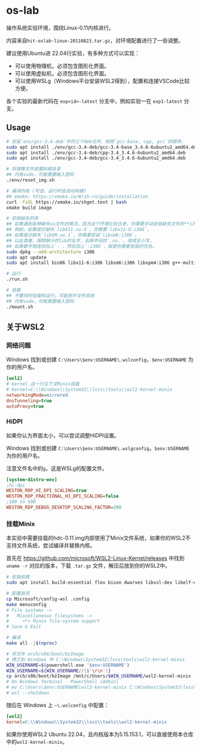 # os-lab

操作系统实验环境，围绕Linux-0.11内核进行。

内容来自`hit-oslab-linux-20110823.tar.gz`，对环境配置进行了一些调整。

建议使用Ubuntu进 22.04行实验，有多种方式可以实现：

- 可以使用物理机，必须包含图形化界面。
- 可以使用虚拟机，必须包含图形化界面。
- 可以使用WSLg（Windows平台安装WSL2得到），配置和连接VSCode比较方便。

各个实验的最新代码在 `exp<id>-latest` 分支中，例如实验一在 `exp1-latest` 分支。

## Usage

```sh
# 安装`env/gcc-3.4-deb`中的三个deb文件，按照`gcc-base, cpp, gcc`的顺序。
sudo apt install ./env/gcc-3.4-deb/gcc-3.4-base_3.4.6-6ubuntu2_amd64.deb
sudo apt install ./env/gcc-3.4-deb/cpp-3.4_3.4.6-6ubuntu2_amd64.deb
sudo apt install ./env/gcc-3.4-deb/gcc-3.4_3.4.6-6ubuntu2_amd64.deb

# 将镜像文件放置到根目录
## 内有sudo，可能需要输入密码
./env/reset_img.sh

# 编译内核 (可选，运行时会自动构建)
## xmake: https://xmake.io/#/zh-cn/guide/installation
curl -fsSL https://xmake.io/shget.text | bash
xmake build image

# 安装缺失的库
## 如果遇到各种缺失so文件的情况，因为这个环境比较古老，你需要手动安装缺失文件的**i386版本**。
## 例如，如果提示缺失`libX11.so.6`，你需要`libx11-6:i386`，
## 如果提示缺失`libSM.so.1`，你需要安装`libsm6:i386`。
## 以此类推，按照缺少的lib的名字，去掉中间的`.so.`，改成全小写，
## 如果数字相连则加上`-`，然后加上`:i386`，就是你需要安装的包名。
sudo dpkg --add-architecture i386
sudo apt update
sudo apt install bin86 libx11-6:i386 libsm6:i386 libxpm4:i386 g++-multilib

# 运行
./run.sh

# 挂载
## 不要同时挂载和运行，可能损坏文件系统
## 内有sudo，可能需要输入密码
./mount.sh
```

## 关于WSL2

### 网络问题

Windows 找到或创建 `C:\Users\$env:USERNAME\.wslconfig`，`$env:USERNAME` 为你的用户名。

```ini
[wsl2]
# kernel 这一行见下文Minix挂载
# kernel=C:\\Windows\\System32\\lxss\\tools\\wsl2-kernel-minix
networkingMode=mirrored
dnsTunneling=true
autoProxy=true
```

### HiDPI

如果你认为界面太小，可以尝试调整HiDPI设置。

Windows 找到或创建 `C:\Users\$env:USERNAME\.wslgconfig`，`$env:USERNAME` 为你的用户名。

注意文件名中的`g`，这是WSLg的配置文件。

```ini
[system-distro-env]
;hi-dpi
WESTON_RDP_HI_DPI_SCALING=true
WESTON_RDP_FRACTIONAL_HI_DPI_SCALING=false
;100 to 500
WESTON_RDP_DEBUG_DESKTOP_SCALING_FACTOR=200
```

### 挂载Minix

本实验中需要挂载的hdc-0.11.img内部使用了Minix文件系统，如果你的WSL2不支持文件系统，尝试编译并替换内核。

首先在 <https://github.com/microsoft/WSL2-Linux-Kernel/releases> 中找到 `uname -r` 对应的版本，下载 `.tar.gz` 文件，解压后放到你的WSL2中。

```sh
# 安装依赖
sudo apt install build-essential flex bison dwarves libssl-dev libelf-dev bc

# 配置选项
cp Microsoft/config-wsl .config
make menuconfig
# File systems ->
#   Miscellaneous filesystems ->
#     <*> Minix file-system support
# Save & Exit

# 编译
make all -j$(nproc)

# 将文件 arch/x86/boot/bzImage 
# 拷贝到 Windows 中 C:\Windows\System32\lxss\tools\wsl2-kernel-minix
WIN_USERNAME=$(powershell.exe '$env:USERNAME')
WIN_USERNAME=${WIN_USERNAME//[$'\r\n']}
cp arch/x86/boot/bzImage /mnt/c/Users/$WIN_USERNAME/wsl2-kernel-minix
# On Windows Terminal - PowerShell (Admin)
# mv C:\Users\$env:USERNAME\wsl2-kernel-minix C:\Windows\System32\lxss\tools\wsl2-kernel-minix
# wsl --shutdown
```

随后在 Windows 上 `~\.wslconfig` 中配置：

```ini
[wsl2]
kernel=C:\\Windows\\System32\\lxss\\tools\\wsl2-kernel-minix
```

如果你使用WSL2 Ubuntu 22.04，且内核版本为5.15.153.1，可以直接使用本仓库中的`wsl2-kernel-minix`。
